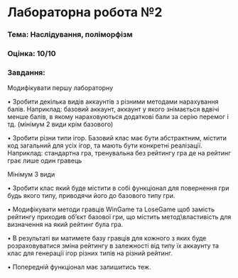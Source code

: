 ﻿<h1>Лабораторна робота №2</h1>
<h3>Тема: Наслідування, поліморфізм</h3>
<h3>Оцінка: 10/10</h3>

<h3>Завдання:</h3>

Модифікувати першу лабораторну

• Зробити декілька видів аккаунтів з різними методами нарахування балів. Наприклад: базовий аккаунт, аккаунт у якого знімається вдвічі менше балів, в якому нараховуються додаткові бали за серію перемог і тд. (мінімум 2 види крім базового)

• Зробити різни типи ігор. Базовий клас має бути абстрактним, містити код загальний для усіх ігор, та мають бути конкретні реалізації. Наприклад:
    стандартна гра,
    тренувальна без рейтингу
    гра де на рейтинг грає лише один гравець

Мінімум 3 види

• Зробити клас який буде містити в собі функціонал для повернення гри будь якого типу, приводячи його до базового типу гри.

• Модифікувати методи гравців WinGame та LoseGame щоб замість рейтингу приходив об’єкт базової гри, що містить метод\властивість для визначення на який рейтинг була гра.

• В результаті ви матимете базу гравців для кожного з яких буде розраховуватися зміна рейтингу в залежності від типу їх аккаунту та клас для генерації ігор різних типів на різний рейтинг.

• Попередній функціонал має залишитись теж.